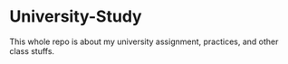 # University-Study
This whole repo is about my university assignment, practices, and other class stuffs.
